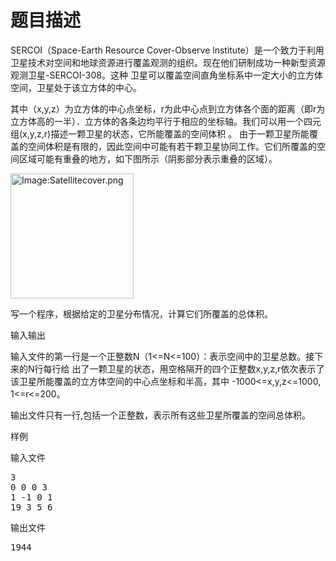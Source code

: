 # 题目描述


<p>
	SERCOI（Space-Earth Resource Cover-Observe lnstitute）是一个致力于利用卫星技术对空间和地球资源进行覆盖观测的组织。现在他们研制成功一种新型资源观测卫星-SERCOI-308。这种 卫星可以覆盖空间直角坐标系中一定大小的立方体空间，卫星处于该立方体的中心。
</p>
<p>
	其中（x,y,z）为立方体的中心点坐标，r为此中心点到立方体各个面的距离（即r为立方体高的一半）．立方体的各条边均平行于相应的坐标轴。我们可以用一个四元组(x,y,z,r)描述一颗卫星的状态，它所能覆盖的空间体积 。 由于一颗卫星所能覆盖的空间体积是有限的，因此空间中可能有若干颗卫星协同工作。它们所覆盖的空间区域可能有重叠的地方，如下图所示（阴影部分表示重叠的区域）。
</p>
<p>
	<span><img height="200" width="197" alt="Image:Satellitecover.png" src="../../mw/images/5/58/Satellitecover.png"/></span>
</p>
<p>
	写一个程序，根据给定的卫星分布情况，计算它们所覆盖的总体积。
</p>
<p>
	输入输出
</p>
<p>
	输入文件的第一行是一个正整数N（1&lt;=N&lt;=100）：表示空间中的卫星总数。接下来的N行每行给 出了一颗卫星的状态，用空格隔开的四个正整数x,y,z,r依次表示了该卫星所能覆盖的立方体空间的中心点坐标和半高，其中 -1000&lt;=x,y,z&lt;=1000, 1&lt;=r&lt;=200。
</p>
<p>
	输出文件只有一行,包括一个正整数，表示所有这些卫星所覆盖的空间总体积。
</p>
<p>
	样例
</p>
<p>
	输入文件
</p>
<pre>3
0 0 0 3
1 -1 0 1
19 3 5 6
</pre>
<p>
	输出文件
</p>
<pre>1944
</pre>
